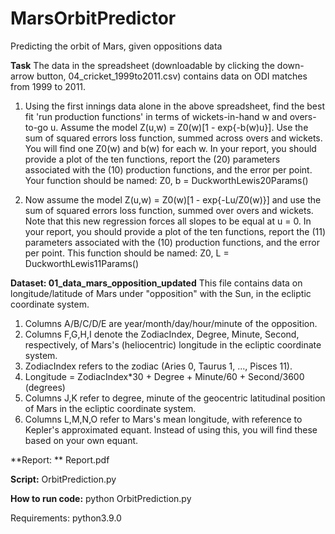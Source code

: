 # MarsOrbitPredictor
Predicting the orbit of Mars, given oppositions data

**Task** 
The data in the spreadsheet (downloadable by clicking the down-arrow button,  04_cricket_1999to2011.csv) contains data on ODI matches from 1999 to 2011.
1. Using the first innings data alone in the above spreadsheet, find the best fit 'run production functions' in terms of wickets-in-hand w and overs-to-go u. Assume the model Z(u,w) = Z0(w)[1 - exp{-b(w)u}]. Use the sum of squared errors loss function, summed across overs and wickets. You will find one Z0(w) and b(w) for each w. In your report, you should provide a plot of the ten functions, report the (20) parameters associated with the (10) production functions, and the error per point. Your function should be named:
Z0, b = DuckworthLewis20Params() 

2. Now assume the model Z(u,w) = Z0(w)[1 - exp{-Lu/Z0(w)}] and use the sum of squared errors loss function, summed over overs and wickets. Note that this new regression forces all slopes to be equal at u = 0.  In your report, you should provide a plot of the ten functions, report the (11) parameters associated with the (10) production functions, and the error per point. This function should be named:
Z0, L = DuckworthLewis11Params() 

**Dataset: 01_data_mars_opposition_updated**
This file contains data on longitude/latitude of Mars under "opposition" with the Sun, in the ecliptic coordinate system.
1. Columns A/B/C/D/E are year/month/day/hour/minute of the opposition.
2. Columns F,G,H,I denote the ZodiacIndex, Degree, Minute, Second, respectively, of Mars's (heliocentric) longitude in the ecliptic coordinate system. 
3. ZodiacIndex refers to the zodiac (Aries 0, Taurus 1, ..., Pisces 11).
4. Longitude = ZodiacIndex*30 + Degree + Minute/60 + Second/3600 (degrees)
5. Columns J,K refer to degree, minute of the geocentric latitudinal position of Mars in the ecliptic coordinate system.
6. Columns L,M,N,O refer to Mars's mean longitude, with reference to Kepler's approximated equant. Instead of using this, you will find these based on your own equant.

**Report: **
Report.pdf

**Script:**
OrbitPrediction.py

**How to run code:**
python OrbitPrediction.py

Requirements:
python3.9.0
